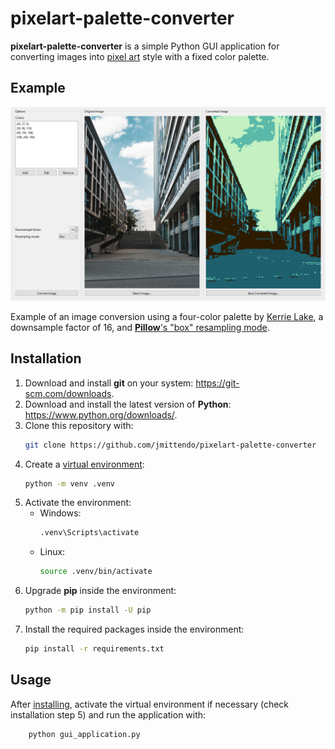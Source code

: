 pixelart-palette-converter
==========================

**pixelart-palette-converter** is a simple Python GUI application for converting
images into [pixel art](https://en.wikipedia.org/wiki/Pixel_art) style with a fixed
color palette.

Example
-------
![Conversion Example](docs/example.png)

Example of an image conversion using a four-color palette
by [Kerrie Lake](https://lospec.com/palette-list/mist-gb), a downsample factor of 16,
and
[**Pillow**'s "box" resampling mode](https://pillow.readthedocs.io/en/stable/handbook/concepts.html#PIL.Image.Resampling.BOX).

Installation
------------
1. Download and install **git** on your system: https://git-scm.com/downloads.
2. Download and install the latest version of **Python**: https://www.python.org/downloads/.
3. Clone this repository with:
    ```sh
    git clone https://github.com/jmittendo/pixelart-palette-converter
    ```
4. Create a [virtual environment](https://docs.python.org/3/library/venv.html):
    ```sh
    python -m venv .venv
    ```
5. Activate the environment:
    * Windows:
        ```sh
        .venv\Scripts\activate
        ```
    * Linux:
        ```sh
        source .venv/bin/activate
        ```
6. Upgrade **pip** inside the environment:
    ```sh
    python -m pip install -U pip
    ```
7. Install the required packages inside the environment:
    ```sh
    pip install -r requirements.txt
    ```

Usage
-----
After [installing](#installation), activate the virtual environment if necessary (check
installation step 5) and run the application with:
```sh
    python gui_application.py
```